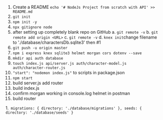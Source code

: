 1. Create a README  `echo '# NodeJs Project from scratch with API' >> README.md`
2. `git init`
3. `npm init -y`
4. `npx gitignore node`
5. after setting up completely blank repo on GitHub
    a. `git remote -v` 
    b. `git remote add origin <URL>`
    c. `git remote -v`
    d. `knex init`change filename to './database/charactersDb.sqlite3' then #1
6. `git push -u origin master`    
7. `npm i express knex sqlite3 helmet morgan cors dotenv --save`
8.  `mkdir api auth database` 
9. `touch index.js api/server.js auth/character-model.js auth/character-router.js`
10. `"start": "nodemon index.js"` to scripts in package.json
11. `npm start`
12. build server.js add router
13. build index.js
14. confirm morgan working in console.log helmet in postman
15. build router

1.` migrations: {
      directory: './database/migrations'
    },
    seeds: {
      directory: './database/seeds'
    }`
 